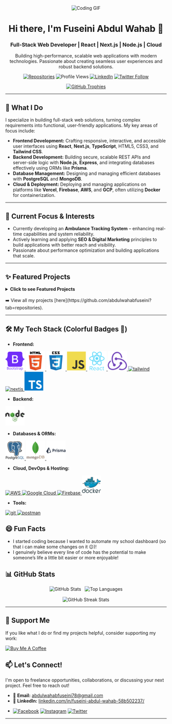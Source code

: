 <div align="center">
  <img src="https://user-images.githubusercontent.com/74038190/219923823-bf1ce878-c6b8-4faa-be07-93e6b1006521.gif" alt="Coding GIF" width="400"/>
  <h1>Hi there, I'm Fuseini Abdul Wahab 👋</h1>
  <h3>Full-Stack Web Developer | React | Next.js | Node.js | Cloud</h3>
  <p>Building high-performance, scalable web applications with modern technologies. Passionate about creating seamless user experiences and robust backend solutions.</p>
  <p>
    <a href="https://github.com/abdulwahabfuseini?tab=repositories" target="_blank"><img alt="Repositories" src="https://img.shields.io/github/stars/abdulwahabfuseini?label=My%20Repos&style=for-the-badge&color=34D399"></a>
    <img src="https://komarev.com/ghpvc/?username=abdulwahabfuseini&label=Profile%20Views&color=8B5CF6&style=for-the-badge" alt="Profile Views"/>
    <a href="https://www.linkedin.com/in/fuseini-abdul-wahab-58b502237/" target="blank"><img alt="LinkedIn" src="https://img.shields.io/badge/LinkedIn-Connect-0A66C2?style=for-the-badge&logo=linkedin"></a>
    <a href="https://twitter.com/Fendi_Bosslyn89" target="blank"><img alt="Twitter Follow" src="https://img.shields.io/twitter/follow/Fendi_Bosslyn89?style=social"></a>
  </p>
  <p>
      <a href="https://github.com/ryo-ma/github-profile-trophy"><img src="https://github-profile-trophy.vercel.app/?username=abdulwahabfuseini&theme=radical&column=7&margin-w=15&margin-h=15" alt="GitHub Trophies" /></a>
  </p>
</div>

---

## 🚀 What I Do

I specialize in building full-stack web solutions, turning complex requirements into functional, user-friendly applications. My key areas of focus include:

*   **Frontend Development:** Crafting responsive, interactive, and accessible user interfaces using **React**, **Next.js**, **TypeScript**, HTML5, CSS3, and **Tailwind CSS**.
*   **Backend Development:** Building secure, scalable REST APIs and server-side logic with **Node.js**, **Express**, and integrating databases effectively using ORMs like **Prisma**.
*   **Database Management:** Designing and managing efficient databases with **PostgreSQL** and **MongoDB**.
*   **Cloud & Deployment:** Deploying and managing applications on platforms like **Vercel**, **Firebase**, **AWS**, and **GCP**, often utilizing **Docker** for containerization.

---

## 🔭 Current Focus & Interests

*   Currently developing an **Ambulance Tracking System** – enhancing real-time capabilities and system reliability.
*   Actively learning and applying **SEO & Digital Marketing** principles to build applications with better reach and visibility.
*   Passionate about performance optimization and building applications that scale.

---

## ✨ Featured Projects

<details>
  <summary><strong>Click to see Featured Projects</strong></summary>
<br/>
  <div>

  ### 1. Moving Health Ambulance Dashboard - (Ambulance Tracking App)
  *   **Description:** Built to address challenges in emergency response coordination, this real-time ambulance tracking dashboard provides dispatchers with live vehicle locations, status updates, and efficient assignment tools, ultimately aiming to reduce response times and improve patient outcomes.
  *   **Tech:** Next.js, React, Node.js, PostgreSQL, Prisma, Tailwind CSS, AWS (Amplify, Location Service)

  ### 2. International Trade Properties - (E-commerce / Real Estate App)
  *   **Description:** A full-featured platform built with Next.js allowing users to browse, search, list properties/items, and potentially handle inquiries or transactions. Focused on performance, user experience, and secure data handling. *(Adjust description based on actual features)*.
  *   **Tech:** Next.js, React, Node.js, PostgreSQL, Prisma, Tailwind CSS, MongoDB *(Note: Using both PostgreSQL and MongoDB here? Clarify if needed)*
  *   **Links:** [Live Demo](https://international-trade-properties.vercel.app/) | [Repository](https://github.com/abdulwahabfuseini/international-trade-properties)

  ### 3. Personal Portfolio - (Portfolio Website)
  *   **Description:** My personal portfolio website showcasing my skills and projects, built with Next.js for optimal performance and SEO. Features interactive elements and dynamic content fetching.
  *   **Tech:** Next.js, React, TypeScript, Tailwind CSS, Framer Motion, Vercel, PostgreSQL *(Using PostgreSQL here? Clarify if for a CMS or other feature)*
  *   **Links:** [Live Demo](https://portfolio-website-two-tau-94.vercel.app/) | [Repository](https://github.com/abdulwahabfuseini/Portfolio-Website)

  </div>
</details>
<br/>
➡️ View all my projects [here](https://github.com/abdulwahabfuseini?tab=repositories).

---

## 🛠️ My Tech Stack (Colorful Badges 🌈)

*   **Frontend:**
  <a href="https://getbootstrap.com" target="_blank" rel="noreferrer">
    <img
      src="https://raw.githubusercontent.com/devicons/devicon/master/icons/bootstrap/bootstrap-plain-wordmark.svg"
      alt="bootstrap"
      width="60"
      height="60"
    />
  </a>
  <a href="https://www.w3.org/html/" target="_blank" rel="noreferrer">
    <img
      src="https://raw.githubusercontent.com/devicons/devicon/master/icons/html5/html5-original-wordmark.svg"
      alt="html5"
      width="60"
      height="60"
    />
  </a>
  <a
    href="https://www.w3schools.com/css/"
    target="_blank"
    rel="noreferrer"
  >
    <img
      src="https://raw.githubusercontent.com/devicons/devicon/master/icons/css3/css3-original-wordmark.svg"
      alt="css3"
      width="60"
      height="60"
    />
  </a>
  <a
    href="https://developer.mozilla.org/en-US/docs/Web/JavaScript"
    target="_blank"
    rel="noreferrer"
  >
    <img
      src="https://raw.githubusercontent.com/devicons/devicon/master/icons/javascript/javascript-original.svg"
      alt="javascript"
      width="60"
      height="60"
    />
  </a>
  <a href="https://reactjs.org/" target="_blank" rel="noreferrer">
    <img
      src="https://raw.githubusercontent.com/devicons/devicon/master/icons/react/react-original-wordmark.svg"
      alt="react"
      width="60"
      height="60"
    />
  </a>
  <a href="https://redux.js.org" target="_blank" rel="noreferrer">
    <img
      src="https://raw.githubusercontent.com/devicons/devicon/master/icons/redux/redux-original.svg"
      alt="redux"
      width="60"
      height="60"
    />
  </a>
  <a href="https://tailwindcss.com/" target="_blank" rel="noreferrer">
    <img
      src="https://www.vectorlogo.zone/logos/tailwindcss/tailwindcss-icon.svg"
      alt="tailwind"
      width="60"
      height="60"
    />
  </a>
   <a href="https://nextjs.org/" target="_blank" rel="noreferrer">
    <img
      src="https://cdn.worldvectorlogo.com/logos/nextjs-2.svg"
      alt="nextjs"
      width="60"
      height="60"
    />
  </a> 
   <a href="https://www.typescriptlang.org/" target="_blank" rel="noreferrer"> 
   <img src="https://raw.githubusercontent.com/devicons/devicon/master/icons/typescript/typescript-original.svg" 
   alt="typescript" width="60" height="60"/> 
  </a>
    
     
*   **Backend:**
   <a href="https://nodejs.org" target="_blank" rel="noreferrer">
    <img
      src="https://raw.githubusercontent.com/devicons/devicon/master/icons/nodejs/nodejs-original-wordmark.svg"
      alt="nodejs"
      width="60"
      height="60"
    />
  </a>

        
*   **Databases & ORMs:**
 <a href="https://www.postgresql.com/" target="_blank" rel="noreferrer">
    <img
      src="https://raw.githubusercontent.com/devicons/devicon/master/icons/postgresql/postgresql-original-wordmark.svg"
      alt="postgresql"
      width="60"
      height="60"
    />
  </a>
  <a href="https://www.mongodb.com/" target="_blank" rel="noreferrer">
    <img
      src="https://raw.githubusercontent.com/devicons/devicon/master/icons/mongodb/mongodb-original-wordmark.svg"
      alt="mongodb"
      width="60"
      height="60"
    />
  </a>  
  <a href="https://www.prisma.com/" target="_blank" rel="noreferrer">
    <img
      src="https://raw.githubusercontent.com/devicons/devicon/master/icons/prisma/prisma-original-wordmark.svg"
      alt="prisma"
      width="60"
      height="60"
    />
  </a>

    
*   **Cloud, DevOps & Hosting:**
  <a href="https://aws.amazon.com/" target="_blank" rel="noreferrer">
    <img
      src="https://www.vectorlogo.zone/logos/amazon_aws/amazon_aws-icon.svg"
      alt="AWS"
      width="60"
      height="60"
    />
  </a>
  <a href="https://cloud.google.com/" target="_blank" rel="noreferrer">
    <img
      src="https://www.vectorlogo.zone/logos/google_cloud/google_cloud-icon.svg"
      alt="Google Cloud"
      width="60"
      height="60"
    />
  </a>
     <a href="https://firebase.google.com/" target="_blank" rel="noreferrer">
    <img
       src="https://upload.wikimedia.org/wikipedia/commons/3/37/Firebase_Logo.svg"
       alt="Firebase"
       width="60"
       height="60"
    />
  </a>
  <a href="https://www.docker.com/" target="_blank" rel="noreferrer">
    <img
      src="https://raw.githubusercontent.com/devicons/devicon/master/icons/docker/docker-original-wordmark.svg"
      alt="docker"
      width="60"
      height="60"
    />
 </a>

*   **Tools:**

  <a href="https://git-scm.com/" target="_blank" rel="noreferrer">
    <img
      src="https://www.vectorlogo.zone/logos/git-scm/git-scm-icon.svg"
      alt="git"
      width="60"
      height="60"
    />
  </a>
  <a href="https://postman.com" target="_blank" rel="noreferrer">
    <img
      src="https://www.vectorlogo.zone/logos/getpostman/getpostman-icon.svg"
      alt="postman"
      width="60"
      height="60"
    />
  </a>


## 😄 Fun Facts

*   I started coding because I wanted to automate my school dashboard (so that i can make some changes on it 😉)!
*   I genuinely believe every line of code has the potential to make someone’s life a little bit easier or more enjoyable!

## 📊 GitHub Stats

<p align="center">
  <img width="48%" src="https://github-readme-stats.vercel.app/api?username=abdulwahabfuseini&show_icons=true&theme=radical&hide_border=true&locale=en&rank_icon=github" alt="GitHub Stats" />  
  <img width="48%" src="https://github-readme-stats.vercel.app/api/top-langs/?username=abdulwahabfuseini&layout=compact&theme=radical&hide_border=true&locale=en" alt="Top Languages" />
</p>
<p align="center">
  <img align="center" src="https://github-readme-streak-stats.herokuapp.com/?user=abdulwahabfuseini&theme=radical&hide_border=true" alt="GitHub Streak Stats" />
</p>

---

## 🙌 Support Me

If you like what I do or find my projects helpful, consider supporting my work:

<p align="left">
  <a href="https://buymeacoffee.com/abdulwahabfuseini" target="_blank">
    <img src="https://img.shields.io/badge/Buy%20Me%20A%20Coffee-%23FFDD00?style=for-the-badge&logo=buy-me-a-coffee&logoColor=black" alt="Buy Me A Coffee"/>
  </a>
</p>

## 📫 Let's Connect!

I'm open to freelance opportunities, collaborations, or discussing your next project. Feel free to reach out!

*   📧 **Email:** [abdulwahabfuseini78@gmail.com](mailto:abdulwahabfuseini78@gmail.com)
*   🔗 **LinkedIn:** [linkedin.com/in/fuseini-abdul-wahab-58b502237/](https://www.linkedin.com/in/fuseini-abdul-wahab-58b502237/)
*   <p align="left">
      <a href="https://web.facebook.com/fuseini.abdulwahab.50" target="blank"><img align="center" src="https://raw.githubusercontent.com/rahuldkjain/github-profile-readme-generator/master/src/images/icons/Social/facebook.svg" alt="Facebook" height="30" width="60" /></a>
      <a href="https://www.instagram.com/fendi_bosslyn" target="blank"><img align="center" src="https://raw.githubusercontent.com/rahuldkjain/github-profile-readme-generator/master/src/images/icons/Social/instagram.svg" alt="Instagram" height="30" width="60" /></a>
      <a href="https://twitter.com/Fendi_Bosslyn89" target="blank"><img align="center" src="https://raw.githubusercontent.com/rahuldkjain/github-profile-readme-generator/master/src/images/icons/Social/twitter.svg" alt="Twitter" height="30" width="60" /></a>
    </p>

---
